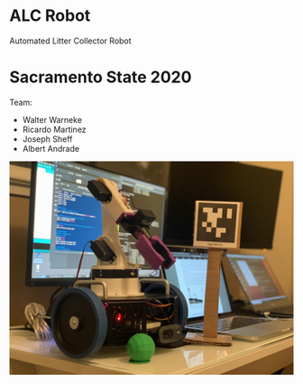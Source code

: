 # ALC Robot
Automated Litter Collector Robot

# Sacramento State 2020
Team:
- Walter Warneke
- Ricardo Martinez
- Joseph Sheff
- Albert Andrade

![IMAGE](https://github.com/Rickysmm/ALC_Robot/blob/master/ALC_Robot.jpg)

